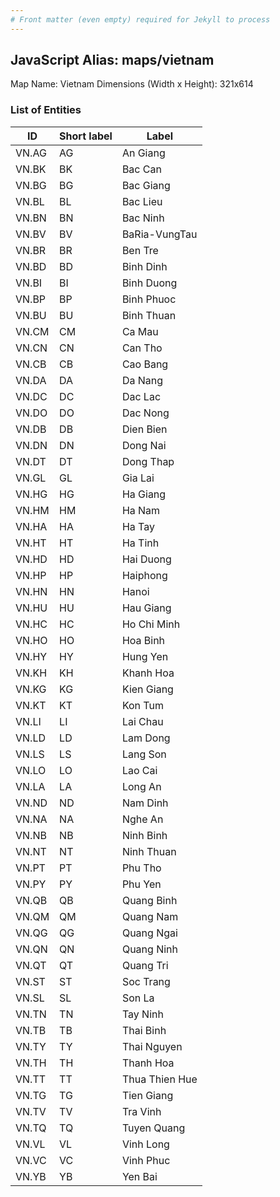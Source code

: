 ```yaml
---
# Front matter (even empty) required for Jekyll to process
---
```


## JavaScript Alias: maps/vietnam

Map Name: Vietnam
Dimensions (Width x Height): 321x614





### List of Entities

ID | Short label | Label
---|---|---|
VN.AG|AG|An Giang
VN.BK|BK|Bac Can
VN.BG|BG|Bac Giang
VN.BL|BL|Bac Lieu
VN.BN|BN|Bac Ninh
VN.BV|BV|BaRia-VungTau
VN.BR|BR|Ben Tre
VN.BD|BD|Binh Dinh
VN.BI|BI|Binh Duong
VN.BP|BP|Binh Phuoc
VN.BU|BU|Binh Thuan
VN.CM|CM|Ca Mau
VN.CN|CN|Can Tho
VN.CB|CB|Cao Bang
VN.DA|DA|Da Nang
VN.DC|DC|Dac Lac
VN.DO|DO|Dac Nong
VN.DB|DB|Dien Bien
VN.DN|DN|Dong Nai
VN.DT|DT|Dong Thap
VN.GL|GL|Gia Lai
VN.HG|HG|Ha Giang
VN.HM|HM|Ha Nam
VN.HA|HA|Ha Tay
VN.HT|HT|Ha Tinh
VN.HD|HD|Hai Duong
VN.HP|HP|Haiphong
VN.HN|HN|Hanoi
VN.HU|HU|Hau Giang
VN.HC|HC|Ho Chi Minh
VN.HO|HO|Hoa Binh
VN.HY|HY|Hung Yen
VN.KH|KH|Khanh Hoa
VN.KG|KG|Kien Giang
VN.KT|KT|Kon Tum
VN.LI|LI|Lai Chau
VN.LD|LD|Lam Dong
VN.LS|LS|Lang Son
VN.LO|LO|Lao Cai
VN.LA|LA|Long An
VN.ND|ND|Nam Dinh
VN.NA|NA|Nghe An
VN.NB|NB|Ninh Binh
VN.NT|NT|Ninh Thuan
VN.PT|PT|Phu Tho
VN.PY|PY|Phu Yen
VN.QB|QB|Quang Binh
VN.QM|QM|Quang Nam
VN.QG|QG|Quang Ngai
VN.QN|QN|Quang Ninh
VN.QT|QT|Quang Tri
VN.ST|ST|Soc Trang
VN.SL|SL|Son La
VN.TN|TN|Tay Ninh
VN.TB|TB|Thai Binh
VN.TY|TY|Thai Nguyen
VN.TH|TH|Thanh Hoa
VN.TT|TT|Thua Thien Hue
VN.TG|TG|Tien Giang
VN.TV|TV|Tra Vinh
VN.TQ|TQ|Tuyen Quang
VN.VL|VL|Vinh Long
VN.VC|VC|Vinh Phuc
VN.YB|YB|Yen Bai


